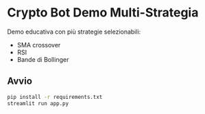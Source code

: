 # Crypto Bot Demo Multi-Strategia

Demo educativa con più strategie selezionabili:
- SMA crossover
- RSI
- Bande di Bollinger

## Avvio
```bash
pip install -r requirements.txt
streamlit run app.py
```